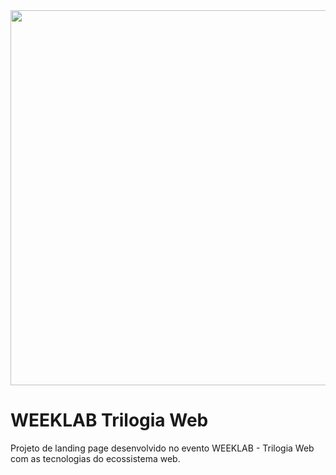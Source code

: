 <div align="center">
  <img width="600px" src="https://github.com/tricodando/weeklab-trilogia-web/assets/85141942/c4b67d08-0e0d-457d-a18d-40b84bb4b67b">
</div>

# WEEKLAB Trilogia Web
Projeto de landing page desenvolvido no evento WEEKLAB - Trilogia Web com as tecnologias do ecossistema web.
